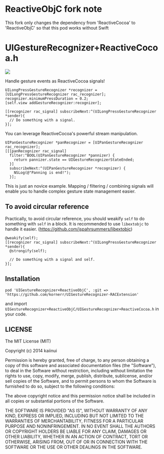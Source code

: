 ReactiveObjC fork note
===================================
This fork only changes the dependency from 'ReactiveCocoa' to 'ReactiveObjC' so that this pod works without Swift

UIGestureRecognizer+ReactiveCocoa.h
===================================

![](http://img.shields.io/cocoapods/v/UIGestureRecognizer+ReactiveCocoa.svg?style=flat)

Handle gesture events as ReactiveCocoa signals!

```objc
UILongPressGestureRecognizer *recognizer = [UILongPressGestureRecognizer rac_recognizer];
recognizer.minimumPressDuration = 0.2;
[self.view addGestureRecognizer:recognizer];

[[recognizer rac_signal] subscribeNext:^(UILongPressGestureRecognizer *sender){
  // Do something with a signal.
}];
```

You can leverage ReactiveCocoa's powerful stream manipulation.

```objc
UIPanGestureRecognizer *panRecognizer = [UIPanGestureRecognizer rac_recognizer];
[[[panRecognizer rac_signal]
  filter:^BOOL(UIPanGestureRecognizer *pannizer) {
    return pannizer.state == UIGestureRecognizerStateEnded;
  }]
  subscribeNext:^(UIPanGestureRecognizer *recognizer) {
    NSLog(@"Panning is end!");
  }];
```

This is just an novice example. 
Mapping / filtering / combining signals will enable you to handle complex gesture state management easier.

To avoid circular reference
---

Practically, to avoid circular reference, you should weakify `self` to do something with `self` in a block. It is recommended to use `libextobjc` to handle it easier. (https://github.com/jspahrsummers/libextobjc)

```objc
@weakify(self);
[[recognizer rac_signal] subscribeNext:^(UILongPressGestureRecognizer *sender){
  @strongify(self);
  
  // Do something with a signal and self.
}];
```

Installation
---

`pod 'UIGestureRecognizer+ReactiveObjC', :git => 'https://github.com/kornerr/UIGestureRecognizer-RACExtension'`

and import `UIGestureRecognizer+ReactiveObjC/UIGestureRecognizer+ReactiveCocoa.h` in your code.

LICENSE
---

The MIT License (MIT)

Copyright (c) 2014 kaiinui

Permission is hereby granted, free of charge, to any person obtaining a copy
of this software and associated documentation files (the "Software"), to deal
in the Software without restriction, including without limitation the rights
to use, copy, modify, merge, publish, distribute, sublicense, and/or sell
copies of the Software, and to permit persons to whom the Software is
furnished to do so, subject to the following conditions:

The above copyright notice and this permission notice shall be included in all
copies or substantial portions of the Software.

THE SOFTWARE IS PROVIDED "AS IS", WITHOUT WARRANTY OF ANY KIND, EXPRESS OR
IMPLIED, INCLUDING BUT NOT LIMITED TO THE WARRANTIES OF MERCHANTABILITY,
FITNESS FOR A PARTICULAR PURPOSE AND NONINFRINGEMENT. IN NO EVENT SHALL THE
AUTHORS OR COPYRIGHT HOLDERS BE LIABLE FOR ANY CLAIM, DAMAGES OR OTHER
LIABILITY, WHETHER IN AN ACTION OF CONTRACT, TORT OR OTHERWISE, ARISING FROM,
OUT OF OR IN CONNECTION WITH THE SOFTWARE OR THE USE OR OTHER DEALINGS IN THE
SOFTWARE.

